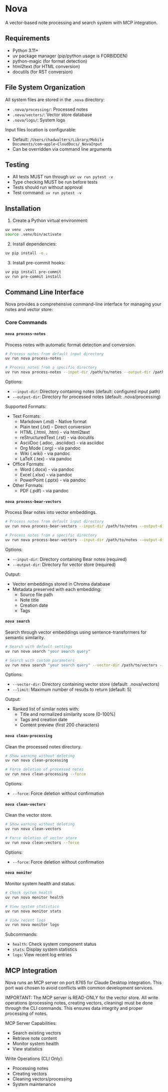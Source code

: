 # Nova

A vector-based note processing and search system with MCP integration.

## Requirements

- Python 3.11+
- uv package manager (pip/python usage is FORBIDDEN)
- python-magic (for format detection)
- html2text (for HTML conversion)
- docutils (for RST conversion)

## File System Organization

All system files are stored in the `.nova` directory:
- `.nova/processing/`: Processed notes
- `.nova/vectors/`: Vector store database
- `.nova/logs/`: System logs

Input files location is configurable:
- Default: `/Users/chadwalters/Library/Mobile Documents/com~apple~CloudDocs/_NovaInput`
- Can be overridden via command line arguments

## Testing

- All tests MUST run through uv: `uv run pytest -v`
- Type checking MUST be run before tests
- Tests should run without approval
- Test command: `uv run pytest -v`

## Installation

1. Create a Python virtual environment:
```bash
uv venv .venv
source .venv/bin/activate
```

2. Install dependencies:
```bash
uv pip install -e .
```

3. Install pre-commit hooks:
```bash
uv pip install pre-commit
uv run pre-commit install
```

## Command Line Interface

Nova provides a comprehensive command-line interface for managing your notes and vector store:

### Core Commands

#### `nova process-notes`
Process notes with automatic format detection and conversion.

```bash
# Process notes from default input directory
uv run nova process-notes

# Process notes from a specific directory
uv run nova process-notes --input-dir /path/to/notes --output-dir /path/to/output
```

Options:
- `--input-dir`: Directory containing notes (default: configured input path)
- `--output-dir`: Directory for processed notes (default: .nova/processing)

Supported Formats:
- Text Formats:
  - Markdown (.md) - Native format
  - Plain text (.txt) - Direct conversion
  - HTML (.html, .htm) - via html2text
  - reStructuredText (.rst) - via docutils
  - AsciiDoc (.adoc, .asciidoc) - via asciidoc
  - Org Mode (.org) - via pandoc
  - Wiki (.wiki) - via pandoc
  - LaTeX (.tex) - via pandoc
- Office Formats:
  - Word (.docx) - via pandoc
  - Excel (.xlsx) - via pandoc
  - PowerPoint (.pptx) - via pandoc
- Other Formats:
  - PDF (.pdf) - via pandoc

#### `nova process-bear-vectors`
Process Bear notes into vector embeddings.

```bash
# Process notes from default input directory
uv run nova process-bear-vectors --input-dir /path/to/notes --output-dir .nova/vectors

# Process notes from a specific directory
uv run nova process-bear-vectors --input-dir /path/to/notes --output-dir /path/to/vectors
```

Options:
- `--input-dir`: Directory containing Bear notes (required)
- `--output-dir`: Directory for vector store (required)

Output:
- Vector embeddings stored in Chroma database
- Metadata preserved with each embedding:
  - Source file path
  - Note title
  - Creation date
  - Tags

#### `nova search`
Search through vector embeddings using sentence-transformers for semantic similarity.

```bash
# Search with default settings
uv run nova search "your search query"

# Search with custom parameters
uv run nova search "your search query" --vector-dir /path/to/vectors --limit 10
```

Options:
- `--vector-dir`: Directory containing vector store (default: .nova/vectors)
- `--limit`: Maximum number of results to return (default: 5)

Output:
- Ranked list of similar notes with:
  - Title and normalized similarity score (0-100%)
  - Tags and creation date
  - Content preview (first 200 characters)

#### `nova clean-processing`
Clean the processed notes directory.

```bash
# Show warning without deleting
uv run nova clean-processing

# Force deletion of processed notes
uv run nova clean-processing --force
```

Options:
- `--force`: Force deletion without confirmation

#### `nova clean-vectors`
Clean the vector store.

```bash
# Show warning without deleting
uv run nova clean-vectors

# Force deletion of vector store
uv run nova clean-vectors --force
```

Options:
- `--force`: Force deletion without confirmation

#### `nova monitor`
Monitor system health and status.

```bash
# Check system health
uv run nova monitor health

# View system statistics
uv run nova monitor stats

# View recent logs
uv run nova monitor logs
```

Subcommands:
- `health`: Check system component status
- `stats`: Display system statistics
- `logs`: View recent log entries

## MCP Integration

Nova runs an MCP server on port 8765 for Claude Desktop integration. This port was chosen to avoid conflicts with common development services.

IMPORTANT: The MCP server is READ-ONLY for the vector store. All write operations (processing notes, creating vectors, cleaning) must be done through the CLI commands. This ensures data integrity and proper processing of notes.

MCP Server Capabilities:
- Search existing vectors
- Retrieve note content
- Monitor system health
- View statistics

Write Operations (CLI Only):
- Processing notes
- Creating vectors
- Cleaning vectors/processing
- System maintenance
